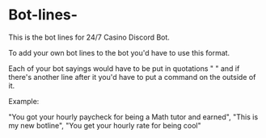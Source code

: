 # Bot-lines-
This is the bot lines for 24/7 Casino Discord Bot.


To add your own bot lines to the bot you'd have to use this format.

Each of your bot sayings would have to be put in quotations " " and if there's another line after it you'd have to put a command on the outside of it.

Example: 

"You got your hourly paycheck for being a Math tutor and earned", "This is my new botline", "You get your hourly rate for being cool"

